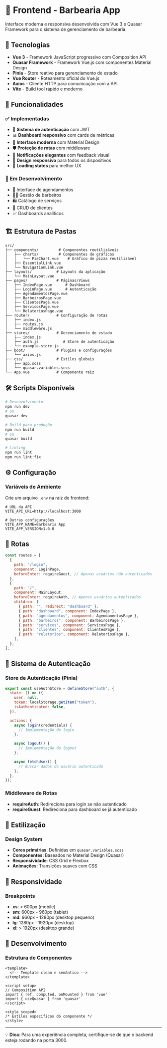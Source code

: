 # 🎨 Frontend - Barbearia App

Interface moderna e responsiva desenvolvida com Vue 3 e Quasar Framework para o
sistema de gerenciamento de barbearia.

## 🚀 Tecnologias

- **Vue 3** - Framework JavaScript progressivo com Composition API
- **Quasar Framework** - Framework Vue.js com componentes Material Design
- **Pinia** - Store reativo para gerenciamento de estado
- **Vue Router** - Roteamento oficial do Vue.js
- **Axios** - Cliente HTTP para comunicação com a API
- **Vite** - Build tool rápido e moderno

## 📱 Funcionalidades

### ✅ Implementadas

- 🔐 **Sistema de autenticação** com JWT
- 📊 **Dashboard responsivo** com cards de métricas
- 🎨 **Interface moderna** com Material Design
- 🛡️ **Proteção de rotas** com middleware
- 💬 **Notificações elegantes** com feedback visual
- 📱 **Design responsivo** para todos os dispositivos
- 🌙 **Loading states** para melhor UX

### 🔄 Em Desenvolvimento

- 📅 Interface de agendamentos
- 👨‍💼 Gestão de barbeiros
- 🛍️ Catálogo de serviços
- 👥 CRUD de clientes
- 📈 Dashboards analíticos

## 🏗️ Estrutura de Pastas

```
src/
├── components/         # Componentes reutilizáveis
│   ├── charts/         # Componentes de gráficos
│   │   └── PieChart.vue    # Gráfico de pizza reutilizável
│   ├── EssentialLink.vue
│   └── NavigationLink.vue
├── layouts/           # Layouts da aplicação
│   └── MainLayout.vue
├── pages/             # Páginas/Views
│   ├── IndexPage.vue      # Dashboard
│   ├── LoginPage.vue      # Autenticação
│   ├── AgendamentosPage.vue
│   ├── BarbeirosPage.vue
│   ├── ClientesPage.vue
│   ├── ServicosPage.vue
│   └── RelatoriosPage.vue
├── router/            # Configuração de rotas
│   ├── index.js
│   ├── routes.js
│   └── middleware.js
├── stores/            # Gerenciamento de estado
│   ├── index.js
│   ├── auth.js           # Store de autenticação
│   └── example-store.js
├── boot/              # Plugins e configurações
│   └── axios.js
├── css/               # Estilos globais
│   ├── app.scss
│   └── quasar.variables.scss
└── App.vue            # Componente raiz
```

## 🛠️ Scripts Disponíveis

```bash
# Desenvolvimento
npm run dev
# ou
quasar dev

# Build para produção
npm run build
# ou
quasar build

# Linting
npm run lint
npm run lint:fix
```

## ⚙️ Configuração

### Variáveis de Ambiente

Crie um arquivo `.env` na raiz do frontend:

```env
# URL da API
VITE_API_URL=http://localhost:3000

# Outras configurações
VITE_APP_NAME=Barbearia App
VITE_APP_VERSION=1.0.0
```

## 🎯 Rotas

```javascript
const routes = [
  {
    path: "/login",
    component: LoginPage,
    beforeEnter: requireGuest, // Apenas usuários não autenticados
  },
  {
    path: "/",
    component: MainLayout,
    beforeEnter: requireAuth, // Apenas usuários autenticados
    children: [
      { path: "", redirect: "dashboard" },
      { path: "dashboard", component: IndexPage },
      { path: "agendamentos", component: AgendamentosPage },
      { path: "barbeiros", component: BarbeirosPage },
      { path: "servicos", component: ServicosPage },
      { path: "clientes", component: ClientesPage },
      { path: "relatorios", component: RelatoriosPage },
    ],
  },
];
```

## 🔐 Sistema de Autenticação

### Store de Autenticação (Pinia)

```javascript
export const useAuthStore = defineStore("auth", {
  state: () => ({
    user: null,
    token: localStorage.getItem("token"),
    isAuthenticated: false,
  }),

  actions: {
    async login(credentials) {
      // Implementação do login
    },

    async logout() {
      // Implementação do logout
    },

    async fetchUser() {
      // Buscar dados do usuário autenticado
    },
  },
});
```

### Middleware de Rotas

- **requireAuth**: Redireciona para login se não autenticado
- **requireGuest**: Redireciona para dashboard se já autenticado

## 💅 Estilização

### Design System

- **Cores primárias**: Definidas em `quasar.variables.scss`
- **Componentes**: Baseados no Material Design (Quasar)
- **Responsividade**: CSS Grid e Flexbox
- **Animações**: Transições suaves com CSS

## 📱 Responsividade

### Breakpoints

- **xs**: < 600px (mobile)
- **sm**: 600px - 960px (tablet)
- **md**: 960px - 1280px (desktop pequeno)
- **lg**: 1280px - 1920px (desktop)
- **xl**: > 1920px (desktop grande)

## 🔧 Desenvolvimento

### Estrutura de Componentes

```vue
<template>
  <!-- Template clean e semântico -->
</template>

<script setup>
// Composition API
import { ref, computed, onMounted } from 'vue'
import { useQuasar } from 'quasar'
</script>

<style scoped>
/* Estilos específicos do componente */
</style>
```

---

💡 **Dica**: Para uma experiência completa, certifique-se de que o backend
esteja rodando na porta 3000.
